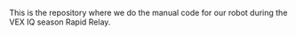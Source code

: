This is the repository where we do the manual code for our robot during the VEX IQ season Rapid Relay.
